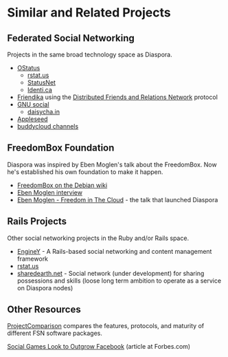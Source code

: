 # Similar and Related Projects

## Federated Social Networking

Projects in the same broad technology space as Diaspora.

* <a href="http://ostatus.org" target="_blank">OStatus</a>
  * <a href="http://rstat.us" target="_blank">rstat.us</a>
  * <a href="http://status.net" target="_blank">StatusNet</a>
  * <a href="http://identi.ca" target="_blank">Identi.ca</a>
* <a href="http://friendika.com" target="_blank">Friendika</a> using the <a href="http://info.dfrn.org/?page_id=2" target="_blank">Distributed Friends and Relations Network</a> protocol
* <a href="http://www.gnu.org/software/social/" target="_blank">GNU social</a>
  * <a href="http://daisycha.in/" target="_blank">daisycha.in</a>
* <a href="http://opensource.appleseedproject.org/" target="_blank">Appleseed</a>
* <a href="http://open.buddycloud.com" target="_blank">buddycloud channels</a>
  
## FreedomBox Foundation

Diaspora was inspired by Eben Moglen's talk about the FreedomBox. Now he's established his
own foundation to make it happen.

* <a href="http://wiki.debian.org/FreedomBox" target="_blank">FreedomBox on the Debian wiki</a>
* <a href="http://www.h-online.com/open/features/Interview-Eben-Moglen-Freedom-vs-the-Cloud-Log-955421.html" target="_blank">Eben Moglen interview</a>
* <a href="http://www.youtube.com/watch?v=QOEMv0S8AcA" target="_blank">Eben Moglen - Freedom in The Cloud</a> - the talk that launched Diaspora

## Rails Projects

Other social networking projects in the Ruby and/or Rails space.

* <a href="http://www.enginey.com" target="_blank">EngineY</a> - A Rails-based social networking and content management framework
* <a href="http://rstat.us" target="_blank">rstat.us</a>
* <a href="https://github.com/sharedearth-net/sharedearth-net" target="_blank">sharedearth.net</a> - Social network (under development) for sharing possessions and skills (loose long term ambition to operate as a service on Diaspora nodes)

## Other Resources

<a href="http://gitorious.org/social/pages/ProjectComparison" target="_blank">ProjectComparison</a> compares the features, 
protocols, and maturity of different FSN software packages.

<a href="http://blogs.forbes.com/velocity/2010/03/10/social-games-look-to-outgrow-facebook/" target="_blank">Social Games Look to Outgrow Facebook</a> (article at Forbes.com)
